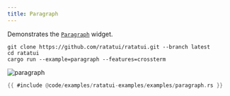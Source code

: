 ```yaml
---
title: Paragraph
---
```


Demonstrates the [`Paragraph`](https://docs.rs/ratatui/latest/ratatui/widgets/struct.Paragraph.html)
widget.

```shell title=run example
git clone https://github.com/ratatui/ratatui.git --branch latest
cd ratatui
cargo run --example=paragraph --features=crossterm
```

![paragraph](paragraph.gif)

```rust title=paragraph.rs
{{ #include @code/examples/ratatui-examples/examples/paragraph.rs }}
```
